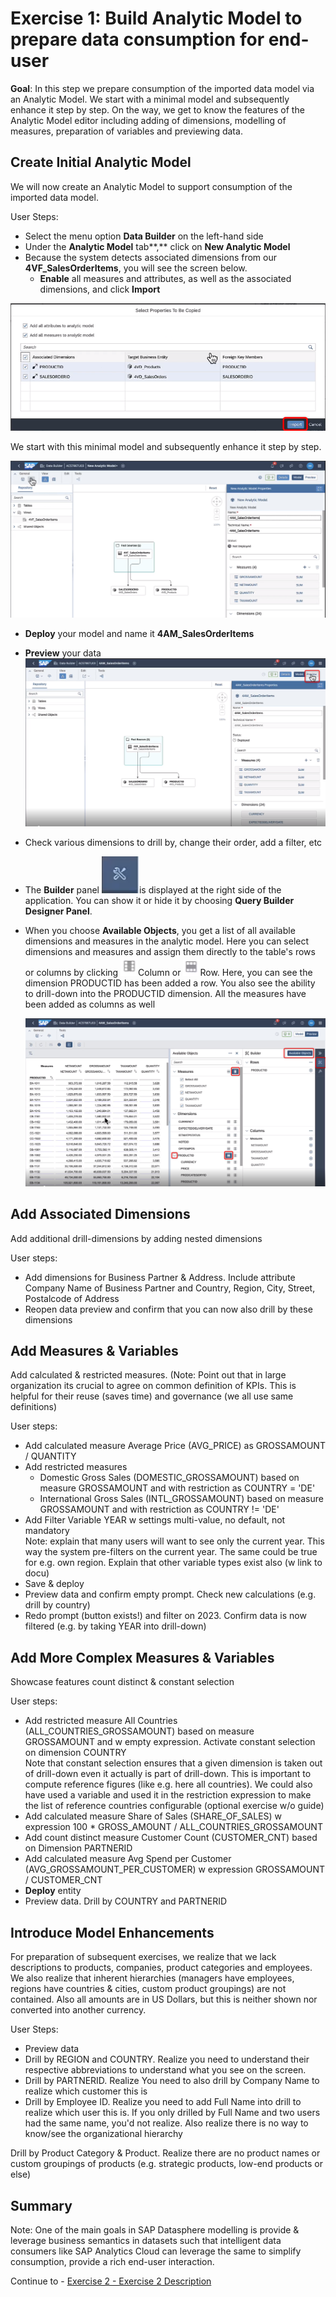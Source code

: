 # 

# Exercise 1: Build Analytic Model to prepare data consumption for end-user

**Goal**: In this step we prepare consumption of the imported data model via an Analytic Model. We start with a minimal model and subsequently enhance it step by step. On the way, we get to know the features of the Analytic Model editor including adding of dimensions, modelling of measures, preparation of variables and previewing data.

## Create Initial Analytic Model

We will now create an Analytic Model to support consumption of the imported data model.

User Steps:

-   Select the menu option **Data Builder** on the left-hand side
-   Under the **Analytic Model** tab**,** click on **New Analytic Model**
-   Because the system detects associated dimensions from our **4VF_SalesOrderItems**, you will see the screen below.
    -   **Enable** all measures and attributes, as well as the associated dimensions, and click **Import**

![](media/f7e27b3998798b8a4c9d74cd50059f96.png)

We start with this minimal model and subsequently enhance it step by step.

![](media/7d207fbeab53cbd8d37cec20fe28848e.png)

-   **Deploy** your model and name it **4AM_SalesOrderItems**
-   **Preview** your data![](media/7fe2730f27132200b1e73c09a5563a64.png)
-   Check various dimensions to drill by, change their order, add a filter, etc
-   The **Builder** panel ![](media/acd718ea27982c9573ef49020840f9c1.png)is displayed at the right side of the application. You can show it or hide it by choosing **Query Builder Designer Panel**.
-   When you choose **Available Objects**, you get a list of all available dimensions and measures in the analytic model. Here you can select dimensions and measures and assign them directly to the table's rows or columns by clicking ![](media/7cdf02ef1f1fc62872287e4c403700da.png)Column or ![](media/8a01b48dd17bbbd968f3effdc7b8b319.png)Row. Here, you can see the dimension PRODUCTID has been added a row. You also see the ability to drill-down into the PRODUCTID dimension. All the measures have been added as columns as well

    ![](media/aa14741a3acdada459f2d68f81927787.png)

## Add Associated Dimensions

Add additional drill-dimensions by adding nested dimensions

User steps:

-   Add dimensions for Business Partner & Address. Include attribute Company Name of Business Partner and Country, Region, City, Street, Postalcode of Address
-   Reopen data preview and confirm that you can now also drill by these dimensions

## Add Measures & Variables

Add calculated & restricted measures. (Note: Point out that in large organization its crucial to agree on common definition of KPIs. This is helpful for their reuse (saves time) and governance (we all use same definitions)

User steps:

-   Add calculated measure Average Price (AVG_PRICE) as GROSSAMOUNT / QUANTITY
-   Add restricted measures
    -   Domestic Gross Sales (DOMESTIC_GROSSAMOUNT) based on measure GROSSAMOUNT and with restriction as COUNTRY = 'DE'
    -   International Gross Sales (INTL_GROSSAMOUNT) based on measure GROSSAMOUNT and with restriction as COUNTRY != 'DE'
-   Add Filter Variable YEAR w settings multi-value, no default, not mandatory  
    Note: explain that many users will want to see only the current year. This way the system pre-filters on the current year. The same could be true for e.g. own region. Explain that other variable types exist also (w link to docu)
-   Save & deploy
-   Preview data and confirm empty prompt. Check new calculations (e.g. drill by country)
-   Redo prompt (button exists!) and filter on 2023. Confirm data is now filtered (e.g. by taking YEAR into drill-down)

## Add More Complex Measures & Variables

Showcase features count distinct & constant selection

User steps:

-   Add restricted measure All Countries (ALL_COUNTRIES_GROSSAMOUNT) based on measure GROSSAMOUNT and w empty expression. Activate constant selection on dimension COUNTRY  
    Note that constant selection ensures that a given dimension is taken out of drill-down even it actually is part of drill-down. This is important to compute reference figures (like e.g. here all countries). We could also have used a variable and used it in the restriction expression to make the list of reference countries configurable (optional exercise w/o guide)
-   Add calculated measure Share of Sales (SHARE_OF_SALES) w expression 100 \* GROSS_AMOUNT / ALL_COUNTRIES_GROSSAMOUNT
-   Add count distinct measure Customer Count (CUSTOMER_CNT) based on Dimension PARTNERID
-   Add calculated measure Avg Spend per Customer (AVG_GROSSAMOUNT_PER_CUSTOMER) w expression GROSSAMOUNT / CUSTOMER_CNT
-   **Deploy** entity
-   Preview data. Drill by COUNTRY and PARTNERID

## Introduce Model Enhancements

For preparation of subsequent exercises, we realize that we lack descriptions to products, companies, product categories and employees. We also realize that inherent hierarchies (managers have employees, regions have countries & cities, custom product groupings) are not contained. Also all amounts are in US Dollars, but this is neither shown nor converted into another currency.

User Steps:

-   Preview data
-   Drill by REGION and COUNTRY. Realize you need to understand their respective abbreviations to understand what you see on the screen.
-   Drill by PARTNERID. Realize You need to also drill by Company Name to realize which customer this is
-   Drill by Employee ID. Realize you need to add Full Name into drill to realize which user this is. If you only drilled by Full Name and two users had the same name, you'd not realize. Also realize there is no way to know/see the organizational hierarchy

Drill by Product Category & Product. Realize there are no product names or custom groupings of products (e.g. strategic products, low-end products or else)

## Summary

Note: One of the main goals in SAP Datasphere modelling is provide & leverage business semantics in datasets such that intelligent data consumers like SAP Analytics Cloud can leverage the same to simplify consumption, provide a rich end-user interaction.

Continue to - [Exercise 2 - Exercise 2 Description](../ex2/README.md)
